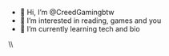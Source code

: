 - 👋 Hi, I’m @CreedGamingbtw
- 👀 I’m interested in reading, games and you
- 🌱 I’m currently learning tech and bio
<!---
CreedGamingbtw/CreedGamingbtw is a ✨ special ✨ repository because its `README.md` (this file) appears on your GitHub profile.
You can click the Preview link to take a look at your changes.
--->\\
